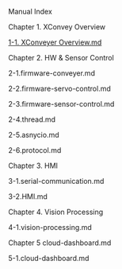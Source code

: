 Manual Index

Chapter 1. XConvey Overview

   <a href=1.XConvey-Overview/1. XConvey Overview.md>1-1. XConveyer Overview.md</a>

Chapter 2. HW & Sensor Control

   2-1.firmware-conveyer.md

   2-2.firmware-servo-control.md

   2-3.firmware-sensor-control.md

   2-4.thread.md

   2-5.asnycio.md

   2-6.protocol.md

Chapter 3. HMI

   3-1.serial-communication.md

   3-2.HMI.md

Chapter 4. Vision Processing

   4-1.vision-processing.md

Chapter 5 cloud-dashboard.md

   5-1.cloud-dashboard.md



